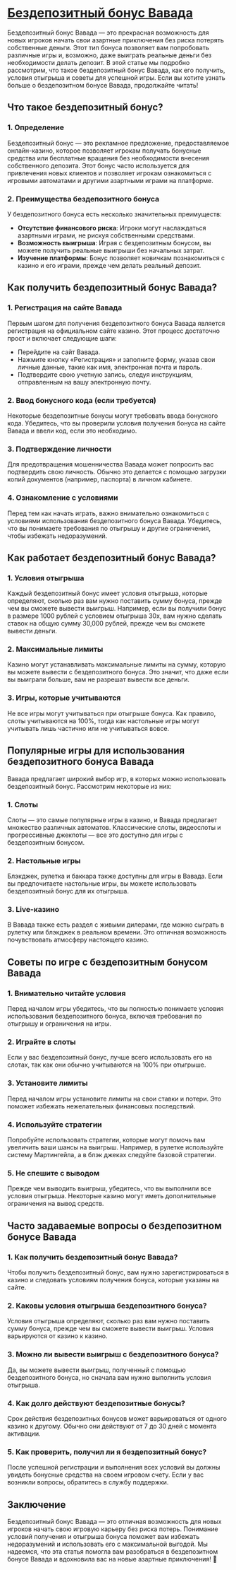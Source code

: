 # [Бездепозитный бонус Вавада](https://vavadapartner.pro/?promo=75590753-cc8b-4c4a-8d71-99b7a2293439-jud\&target=register)

Бездепозитный бонус Вавада — это прекрасная возможность для новых игроков начать свои азартные приключения без риска потерять собственные деньги. Этот тип бонуса позволяет вам попробовать различные игры и, возможно, даже выиграть реальные деньги без необходимости делать депозит. В этой статье мы подробно рассмотрим, что такое бездепозитный бонус Вавада, как его получить, условия отыгрыша и советы для успешной игры. Если вы хотите узнать больше о бездепозитном бонусе Вавада, продолжайте читать!

## Что такое бездепозитный бонус?

### 1. Определение

Бездепозитный бонус — это рекламное предложение, предоставляемое онлайн-казино, которое позволяет игрокам получать бонусные средства или бесплатные вращения без необходимости внесения собственного депозита. Этот бонус часто используется для привлечения новых клиентов и позволяет игрокам ознакомиться с игровыми автоматами и другими азартными играми на платформе.

### 2. Преимущества бездепозитного бонуса

У бездепозитного бонуса есть несколько значительных преимуществ:

* **Отсутствие финансового риска**: Игроки могут наслаждаться азартными играми, не рискуя собственными средствами.
* **Возможность выигрыша**: Играя с бездепозитным бонусом, вы можете получить реальные выигрыши без начальных затрат.
* **Изучение платформы**: Бонус позволяет новичкам познакомиться с казино и его играми, прежде чем делать реальный депозит.

## Как получить бездепозитный бонус Вавада?

### 1. Регистрация на сайте Вавада

Первым шагом для получения бездепозитного бонуса Вавада является регистрация на официальном сайте казино. Этот процесс достаточно прост и включает следующие шаги:

* Перейдите на сайт Вавада.
* Нажмите кнопку «Регистрация» и заполните форму, указав свои личные данные, такие как имя, электронная почта и пароль.
* Подтвердите свою учетную запись, следуя инструкциям, отправленным на вашу электронную почту.

### 2. Ввод бонусного кода (если требуется)

Некоторые бездепозитные бонусы могут требовать ввода бонусного кода. Убедитесь, что вы проверили условия получения бонуса на сайте Вавада и ввели код, если это необходимо.

### 3. Подтверждение личности

Для предотвращения мошенничества Вавада может попросить вас подтвердить свою личность. Обычно это делается с помощью загрузки копий документов (например, паспорта) в личном кабинете.

### 4. Ознакомление с условиями

Перед тем как начать играть, важно внимательно ознакомиться с условиями использования бездепозитного бонуса Вавада. Убедитесь, что вы понимаете требования по отыгрышу и другие ограничения, чтобы избежать недоразумений.

## Как работает бездепозитный бонус Вавада?

### 1. Условия отыгрыша

Каждый бездепозитный бонус имеет условия отыгрыша, которые определяют, сколько раз вам нужно поставить сумму бонуса, прежде чем вы сможете вывести выигрыш. Например, если вы получили бонус в размере 1000 рублей с условием отыгрыша 30x, вам нужно сделать ставок на общую сумму 30,000 рублей, прежде чем вы сможете вывести деньги.

### 2. Максимальные лимиты

Казино могут устанавливать максимальные лимиты на сумму, которую вы можете вывести с бездепозитного бонуса. Это значит, что даже если вы выиграли больше, вам не разрешат вывести все деньги.

### 3. Игры, которые учитываются

Не все игры могут учитываться при отыгрыше бонуса. Как правило, слоты учитываются на 100%, тогда как настольные игры могут учитывать лишь частично или не учитываться вовсе.

## Популярные игры для использования бездепозитного бонуса Вавада

Вавада предлагает широкий выбор игр, в которых можно использовать бездепозитный бонус. Рассмотрим некоторые из них:

### 1. Слоты

Слоты — это самые популярные игры в казино, и Вавада предлагает множество различных автоматов. Классические слоты, видеослоты и прогрессивные джекпоты — все это доступно для игры с бездепозитным бонусом.

### 2. Настольные игры

Блэкджек, рулетка и баккара также доступны для игры в Вавада. Если вы предпочитаете настольные игры, вы можете использовать бездепозитный бонус для их отыгрыша.

### 3. Live-казино

В Вавада также есть раздел с живыми дилерами, где можно сыграть в рулетку или блэкджек в реальном времени. Это отличная возможность почувствовать атмосферу настоящего казино.

## Советы по игре с бездепозитным бонусом Вавада

### 1. Внимательно читайте условия

Перед началом игры убедитесь, что вы полностью понимаете условия использования бездепозитного бонуса, включая требования по отыгрышу и ограничения на игры.

### 2. Играйте в слоты

Если у вас бездепозитный бонус, лучше всего использовать его на слотах, так как они обычно учитываются на 100% при отыгрыше.

### 3. Установите лимиты

Перед началом игры установите лимиты на свои ставки и потери. Это поможет избежать нежелательных финансовых последствий.

### 4. Используйте стратегии

Попробуйте использовать стратегии, которые могут помочь вам увеличить ваши шансы на выигрыш. Например, в рулетке используйте систему Мартингейла, а в блэк джеках следуйте базовой стратегии.

### 5. Не спешите с выводом

Прежде чем выводить выигрыш, убедитесь, что вы выполнили все условия отыгрыша. Некоторые казино могут иметь дополнительные ограничения на вывод средств.

## Часто задаваемые вопросы о бездепозитном бонусе Вавада

### 1. Как получить бездепозитный бонус Вавада?

Чтобы получить бездепозитный бонус, вам нужно зарегистрироваться в казино и следовать условиям получения бонуса, которые указаны на сайте.

### 2. Каковы условия отыгрыша бездепозитного бонуса?

Условия отыгрыша определяют, сколько раз вам нужно поставить сумму бонуса, прежде чем вы сможете вывести выигрыш. Условия варьируются от казино к казино.

### 3. Можно ли вывести выигрыш с бездепозитного бонуса?

Да, вы можете вывести выигрыш, полученный с помощью бездепозитного бонуса, но сначала вам нужно выполнить условия отыгрыша.

### 4. Как долго действуют бездепозитные бонусы?

Срок действия бездепозитных бонусов может варьироваться от одного казино к другому. Обычно они действуют от 7 до 30 дней с момента активации.

### 5. Как проверить, получил ли я бездепозитный бонус?

После успешной регистрации и выполнения всех условий вы должны увидеть бонусные средства на своем игровом счету. Если у вас возникли вопросы, обратитесь в службу поддержки.

## Заключение

Бездепозитный бонус Вавада — это отличная возможность для новых игроков начать свою игровую карьеру без риска потерь. Понимание условий получения и отыгрыша бонуса поможет вам избежать недоразумений и использовать его с максимальной выгодой. Мы надеемся, что эта статья помогла вам разобраться в бездепозитном бонусе Вавада и вдохновила вас на новые азартные приключения! 🎊
